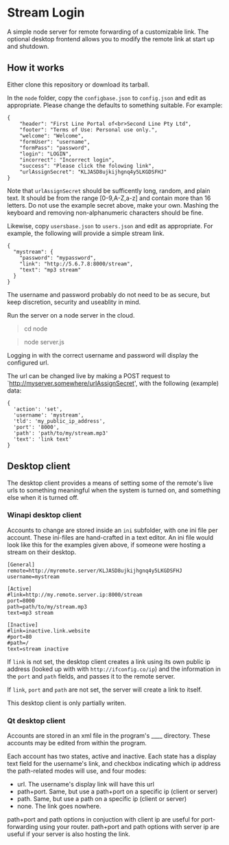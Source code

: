 # Stream Login

A simple node server for remote forwarding of a customizable link.
The optional desktop frontend allows you to modify the remote link
at start up and shutdown.

## How it works

Either clone this repository or download its tarball.

In the `node` folder, copy the `configbase.json` to `config.json` and edit as
appropriate.  Please change the defaults to something suitable.  For example:

```
{
    "header": "First Line Portal of<br>Second Line Pty Ltd",
    "footer": "Terms of Use: Personal use only.",
    "welcome": "Welcome",
    "formUser": "username",
    "formPass": "password",
    "login": "LOGIN",
    "incorrect": "Incorrect login",
    "success": "Please click the folowing link",
    "urlAssignSecret": "KLJASD8ujkijhgnq4y5LKGDSFHJ"
}
```
Note that `urlAssignSecret` should be sufficently long, random, and plain
text.  It should be from the range [0-9,A-Z,a-z] and contain more than 16
letters.  Do not use the example secret above, make your own.  Mashing the
keyboard and removing non-alphanumeric characters should be fine.

Likewise, copy `usersbase.json` to `users.json` and edit as appropriate.  For
example, the following will provide a simple stream link.

```
{
  "mystream": {
    "password": "mypassword",
    "link": "http://5.6.7.8:8000/stream",
    "text": "mp3 stream"
  }
}
```

The username and password probably do not need to be as secure, but keep
discretion, security and useablity in mind.

Run the server on a node server in the cloud.

>cd node

>node server.js

Logging in with the correct username and password will display the configured
url.

The url can be changed live by making a POST request to
`http://myserver.somewhere/urlAssignSecret', with the following (example) data:

```
{
  'action': 'set',
  'username': 'mystream',
  'tld': 'my_public_ip_address',
  'port': '8000',
  'path': 'path/to/my/stream.mp3'
  'text': 'link text'
}

```

## Desktop client

The desktop client provides a means of setting some of the remote's live urls
to something meaningful when the system is turned on, and something else when
it is turned off.

### Winapi desktop client

Accounts to change are stored inside an `ini` subfolder, with one ini file
per account.  These ini-files are hand-crafted in a text editor.  An ini
file would look like this for the examples given above, if someone were
hosting a stream on their desktop.

```
[General]
remote=http://myremote.server/KLJASD8ujkijhgnq4y5LKGDSFHJ
username=mystream

[Active]
#link=http://my.remote.server.ip:8000/stream
port=8000
path=path/to/my/stream.mp3
text=mp3 stream

[Inactive]
#link=inactive.link.website
#port=80
#path=/
text=stream inactive
```

If `link` is not set, the desktop client creates a link using its own public
ip address (looked up with with `http://ifconfig.co/ip`) and the information
in the `port` and `path` fields, and passes it to the remote server.

If `link`, `port` and `path` are not set, the server will create a link to
itself.

This desktop client is only partially writen.

### Qt desktop client

Accounts are stored in an xml file in the program's ____ directory.  These
accounts may be edited from within the program.

Each account has two states, active and inactive.  Each state has a display
text field for the username's link, and checkbox indicating which ip address
the path-related modes will use, and four modes:

* url.  The username's display link will have this url
* path+port.  Same, but use a path+port on a specific ip (client or server)
* path.  Same, but use a path on a specific ip (client or server)
* none.  The link goes nowhere.

path+port and path options in conjuction with client ip are useful for
port-forwarding using your router.  path+port and path options with server ip
are useful if your server is also hosting the link.